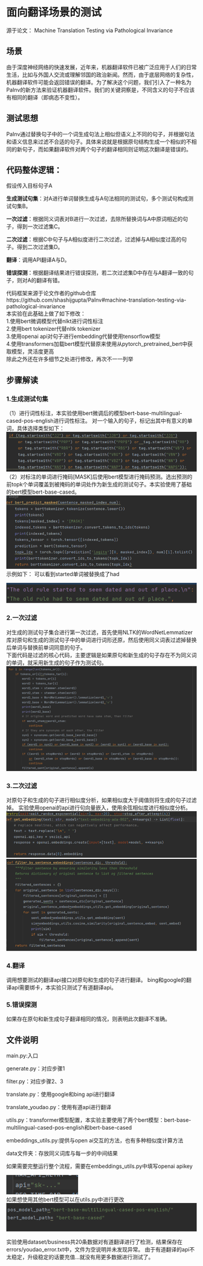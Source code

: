 # 面向翻译场景的测试
源于论文：
Machine Translation Testing via Pathological Invariance
## 场景
由于深度神经网络的快速发展，近年来，机器翻译软件已被广泛应用于人们的日常生活，比如与外国人交流或理解邻国的政治新闻。然而，由于底层网络的复杂性，机器翻译软件可能会返回错误的翻译。为了解决这个问题，我们引入了一种名为PaInv的新方法来验证机器翻译软件。我们的关键洞察是，不同含义的句子不应该有相同的翻译（即病态不变性）。
## 测试思想
PaInv通过替换句子中的一个词生成句法上相似但语义上不同的句子，并根据句法和语义信息来过滤不合适的句子。具体来说就是根据原句结构生成一个相似的不相同的新句子，而如果翻译软件对两个句子的翻译相同则证明这次翻译是错误的。
## 代码整体逻辑：

假设传入目标句子A

**生成测试句集**：对A进行单词替换生成与A句法相同的测试句，多个测试句构成测试句集B。

**一次过滤**：根据同义词表对B进行一次过滤，去除所替换词与A中原词相近的句子，得到一次过滤集C。

**二次过滤**：根据C中句子与A相似度进行二次过滤，过滤掉与A相似度过高的句子。得到二次过滤集D。

**翻译**：调用API翻译A与D。

**错误探测**：根据翻译结果进行错误探测，若二次过滤集D中存在与A翻译一致的句子，则对A的翻译有错。  
  
代码框架来源于论文作者的github仓库https://github.com/shashijgupta/PaInv#machine-translation-testing-via-pathological-invariance  
本实验在此基础上做了如下修改：  
1.使用bert微调模型代替nlkt进行词性标注  
2.使用bert tokenizer代替nltk tokenizer  
3.使用openai api对句子进行embedding代替使用tensorflow模型  
4.使用transformers加载bert模型代替原来使用从pytorch_pretrained_bert中获取模型，灵活度更高  
除此之外还在许多细节之处进行修改，再次不一一列举
## 步骤解读
### 1.生成测试句集
（1）进行词性标注，本实验使用bert微调后的模型bert-base-multilingual-cased-pos-english进行词性标注。
对一个输入的句子，标记出其中有意义的单词，具体选择类型如下：
![img.png](imgs/img.png)
（2）对标注的单词进行掩码[MASK]后使用bert模型进行掩码预测。选出预测的前topk个单词覆盖到被掩码的单词处作为新生成的测试句子。本实验使用了基础的bert模型bert-base-cased。  
![img_4.png](imgs/img_4.png)
示例如下：
可以看到started单词被替换成了had

![img_1.png](imgs/img_1.png)

### 2.一次过滤
对生成的测试句子集合进行第一次过滤，首先使用NLTK的WordNetLemmatizer库对原句和生成的测试句子中的单词进行词形还原，然后使用同义词表过滤掉替换后单词与替换前单词同意的句子。  
下面代码是过滤的核心代码，主要逻辑是如果原句和新生成的句子存在不为同义词的单词，就采用新生成的句子作为测试句。
![img_2.png](imgs/img_2.png)

### 3.二次过滤
对原句子和生成的句子进行相似度分析，如果相似度大于阈值则将生成的句子过滤掉。
实验使用openai的api进行句向量嵌入，使用余弦相似度进行相似度分析。
![img_3.png](imgs/img_3.png)
![img_5.png](imgs/img_5.png)
### 4.翻译
调用想要测试的翻译api接口对原句和生成的句子进行翻译。
bing和google的翻译api需要绑卡，本实验只测试了有道翻译api。
### 5.错误探测
如果存在原句和新生成句子翻译相同的情况，则表明此次翻译不准确。
## 文件说明
main.py:入口  

generate.py：对应步骤1  

filter.py：对应步骤2、3  

translate.py：使用google和bing api进行翻译  

translate_youdao.py：使用有道api进行翻译  

utils.py：transformer模型配置，本实验主要使用了两个bert模型：bert-base-multilingual-cased-pos-english和bert-base-cased  

embeddings_utils.py:提供与open ai交互的方法，也有多种相似度计算方法  

data文件夹：存放同义词库与每一步的中间结果  

如果需要完整运行整个流程，需要在embeddings_utils.py中填写openai apikey  

![img_6.png](imgs/img_6.png)  
如果想使用其他bert模型可以在utils.py中进行更改  
![img_7.png](imgs/img_7.png)  

实验使用dataset/business共20条数据对有道翻译进行了检测，结果保存在errors/youdao_error.txt中，文件为空说明并未发现异常。
由于有道翻译的api不太稳定，升级稳定的话要充值...就没有用更多数据进行测试了。












